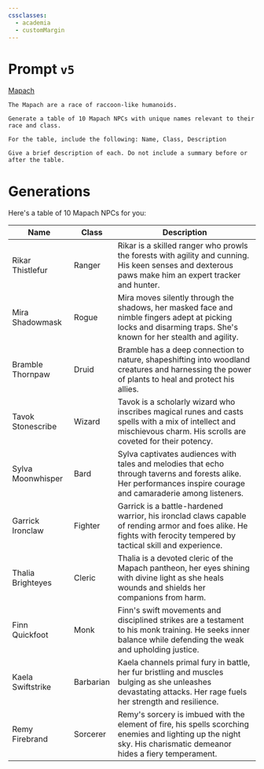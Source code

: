 ```yaml
---
cssclasses:
  - academia
  - customMargin
---
```

# Prompt ``v5``
[Mapach](file:///D:\Documents\Notes\DND\DND\Quartz\DM\Homebrew\Sapient\Mapach)
```
The Mapach are a race of raccoon-like humanoids.

Generate a table of 10 Mapach NPCs with unique names relevant to their race and class.

For the table, include the following: Name, Class, Description

Give a brief description of each. Do not include a summary before or after the table.
```

# Generations

Here's a table of 10 Mapach NPCs for you:

| Name              | Class     | Description                                                                                                                                                          |
| ----------------- | --------- | -------------------------------------------------------------------------------------------------------------------------------------------------------------------- |
| Rikar Thistlefur  | Ranger    | Rikar is a skilled ranger who prowls the forests with agility and cunning. His keen senses and dexterous paws make him an expert tracker and hunter.                 |
| Mira Shadowmask   | Rogue     | Mira moves silently through the shadows, her masked face and nimble fingers adept at picking locks and disarming traps. She's known for her stealth and agility.     |
| Bramble Thornpaw  | Druid     | Bramble has a deep connection to nature, shapeshifting into woodland creatures and harnessing the power of plants to heal and protect his allies.                    |
| Tavok Stonescribe | Wizard    | Tavok is a scholarly wizard who inscribes magical runes and casts spells with a mix of intellect and mischievous charm. His scrolls are coveted for their potency.   |
| Sylva Moonwhisper | Bard      | Sylva captivates audiences with tales and melodies that echo through taverns and forests alike. Her performances inspire courage and camaraderie among listeners.    |
| Garrick Ironclaw  | Fighter   | Garrick is a battle-hardened warrior, his ironclad claws capable of rending armor and foes alike. He fights with ferocity tempered by tactical skill and experience. |
| Thalia Brighteyes | Cleric    | Thalia is a devoted cleric of the Mapach pantheon, her eyes shining with divine light as she heals wounds and shields her companions from harm.                      |
| Finn Quickfoot    | Monk      | Finn's swift movements and disciplined strikes are a testament to his monk training. He seeks inner balance while defending the weak and upholding justice.          |
| Kaela Swiftstrike | Barbarian | Kaela channels primal fury in battle, her fur bristling and muscles bulging as she unleashes devastating attacks. Her rage fuels her strength and resilience.        |
| Remy Firebrand    | Sorcerer  | Remy's sorcery is imbued with the element of fire, his spells scorching enemies and lighting up the night sky. His charismatic demeanor hides a fiery temperament.   |